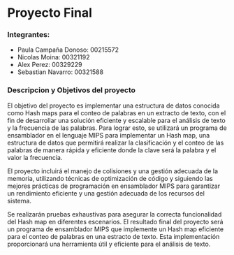 # Proyecto Final 

### Integrantes:

- Paula Campaña Donoso: 00215572
- Nicolas Moina: 00321192
- Alex Perez: 00329229
- Sebastian Navarro: 00321588

### Descripcion y Objetivos del proyecto
El objetivo del proyecto es implementar una estructura de datos conocida como Hash maps para el conteo de palabras en un extracto de texto, con el fin de desarrollar una solución eficiente y escalable para el análisis de texto y la frecuencia de las palabras. Para lograr esto, se utilizará un programa de ensamblador en el lenguaje MIPS para implementar un Hash map, una estructura de datos que permitirá realizar la clasificación y el conteo de las palabras de manera rápida y eficiente donde la clave será la palabra y el valor la frecuencia.

El proyecto incluirá el manejo de colisiones y una gestión adecuada de la memoria, utilizando técnicas de optimización de código y siguiendo las mejores prácticas de programación en ensamblador MIPS para garantizar un rendimiento eficiente y una gestión adecuada de los recursos del sistema.

Se realizarán pruebas exhaustivas para asegurar la correcta funcionalidad del Hash map en diferentes escenarios. El resultado final del proyecto será un programa de ensamblador MIPS que implemente un Hash map eficiente para el conteo de palabras en una estracto de texto. Esta implementación proporcionará una herramienta útil y eficiente para el análisis de texto.
